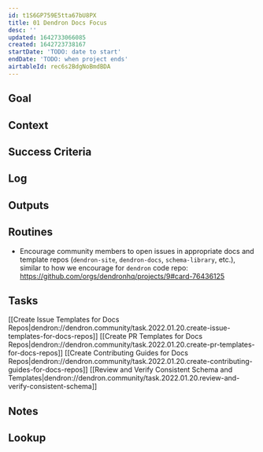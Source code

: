 ```yaml
---
id: t1S6GP759E5tta67bU8PX
title: 01 Dendron Docs Focus
desc: ''
updated: 1642733066085
created: 1642723738167
startDate: 'TODO: date to start'
endDate: 'TODO: when project ends'
airtableId: rec6s2BdgNoBmdBDA
---
```


## Goal
<!-- What are you trying to accomplish -->

## Context
<!-- Background information -->

## Success Criteria
<!-- milestones for this project -->

## Log
<!-- For longer projects, keep a rough log of major events-->

## Outputs
<!-- any outputs that were generated from this project. eg. slides, videos, etc-->

<!-- Everything below this line is work needed to achieve the stated goal-->

## Routines
- Encourage community members to open issues in appropriate docs and template repos (`dendron-site`, `dendron-docs`, `schema-library`, etc.), similar to how we encourage for `dendron` code repo: https://github.com/orgs/dendronhq/projects/9#card-76436125

## Tasks

[[Create Issue Templates for Docs Repos|dendron://dendron.community/task.2022.01.20.create-issue-templates-for-docs-repos]]
[[Create PR Templates for Docs Repos|dendron://dendron.community/task.2022.01.20.create-pr-templates-for-docs-repos]]
[[Create Contributing Guides for Docs Repos|dendron://dendron.community/task.2022.01.20.create-contributing-guides-for-docs-repos]]
[[Review and Verify Consistent Schema and Templates|dendron://dendron.community/task.2022.01.20.review-and-verify-consistent-schema]]

## Notes
<!-- use this space for arbitrary notes -->

## Lookup
<!-- relevant prior work or resources -->
